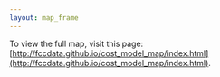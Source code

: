 ```yaml
---
layout: map_frame
---
```

To view the full map, visit this page: [http://fccdata.github.io/cost_model_map/index.html](http://fccdata.github.io/cost_model_map/index.html).
